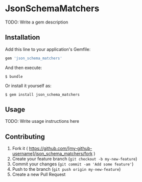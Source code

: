 # JsonSchemaMatchers

TODO: Write a gem description

## Installation

Add this line to your application's Gemfile:

```ruby
gem 'json_schema_matchers'
```

And then execute:

    $ bundle

Or install it yourself as:

    $ gem install json_schema_matchers

## Usage

TODO: Write usage instructions here

## Contributing

1. Fork it ( https://github.com/[my-github-username]/json_schema_matchers/fork )
2. Create your feature branch (`git checkout -b my-new-feature`)
3. Commit your changes (`git commit -am 'Add some feature'`)
4. Push to the branch (`git push origin my-new-feature`)
5. Create a new Pull Request
